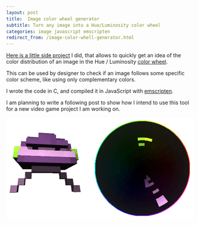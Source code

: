 ```yaml
---
layout: post
title:  Image color wheel generator
subtitle: Turn any image into a Hue/Luminosity color wheel
categories: image javascript emscripten
redirect_from: /image-color-whell-generator.html
---
```


[Here is a little side project][charmony] I did, that allows to quickly get an
idea of the color distribution of an image in the Hue / Luminosity [color
wheel][color-wheel].

This can be used by designer to check if an image follows some specific color
scheme, like using only complementary colors.

I wrote the code in C, and compiled it in JavaScript with
[emscripten][emscriten].

I am planning to write a following post to show how I intend to use this tool
for a new video game project I am working on.


[color-wheel]: http://en.wikipedia.org/wiki/Color_wheel
[charmony]: http://www.noctua-software.com/charmony
[emscriten]: https://github.com/kripken/emscripten/wiki

![an image](/assets/imgs/charmony-example.png)
